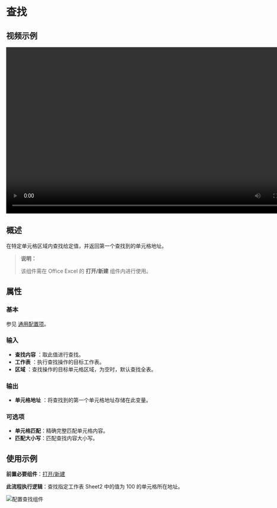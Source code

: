 # 查找

## 视频示例

<video controls height='450px' width='800px' src="https://encooacademy.oss-cn-shanghai.aliyuncs.com/activity/Search.mp4"></video>

## 概述

在特定单元格区域内查找给定值，并返回第一个查找到的单元格地址。

> **说明：**
>
> 该组件需在 Office Excel 的 **打开/新建** 组件内进行使用。

## 属性

### 基本

参见 [通用配置项](../../Appendix/CommonConfigurationItems.md)。

### 输入

- **查找内容** ：取此值进行查找。
- **工作表** ：执行查找操作的目标工作表。
- **区域** ：查找操作的目标单元格区域，为空时，默认查找全表。

### 输出

- **单元格地址** ：将查找到的第一个单元格地址存储在此变量。

### 可选项

- **单元格匹配**：精确完整匹配单元格内容。
- **匹配大小写**：匹配查找内容大小写。

## 使用示例

**前置必要组件**：[打开/新建](../OfficeExcel/OpenExcel.md)

**此流程执行逻辑**：查找指定工作表 Sheet2 中的值为 100 的单元格所在地址。

![配置查找组件](https://docimages.blob.core.chinacloudapi.cn/images/Activities/Search2.png)
